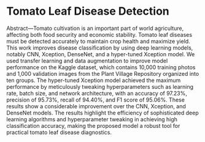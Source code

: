 # Tomato Leaf Disease Detection
Abstract—Tomato cultivation is an important part of world agriculture, affecting both food security and economic stability. Tomato leaf diseases must be detected accurately to maintain crop health and maximize yield. This work improves disease classification by using deep learning models, notably CNN, Xception, DenseNet, and a hyper-tuned Xception model. We used transfer learning and data augmentation to improve model performance on the Kaggle dataset, which contains 10,000 training photos and 1,000 validation images from the Plant Village Repository organized into ten groups. The hyper-tuned Xception model achieved the maximum performance by meticulously tweaking hyperparameters such as learning rate, batch size, and network architecture, with an accuracy of 97.23%, precision of 95.73%, recall of 94.40%, and F1 score of 95.06%. These results show a considerable improvement over the CNN, Xception, and DenseNet models. The results highlight the efficiency of sophisticated deep learning algorithms and hyperparameter tweaking in achieving high classification accuracy, making the proposed model a robust tool for practical tomato leaf disease diagnostics.


